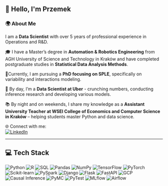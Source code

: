 ## 👋 Hello, I'm Przemek

### 🌍 About Me

I am a **Data Scientist** with  over 5 years of professional experience in Operations and R&D. 

🎓 I have a Master’s degree in **Automation & Robotics Engineering** from AGH University of Science and Technology in Kraków and have completed postgraduate studies in **Statistical Data Analysis Methods**. 

🔬Currently, I am pursuing a **PhD focusing on SPLE**, specifically on variability and interactions modeling.

💼 By day, I’m a **Data Scientist at Uber** - crunching numbers, conducting inference research and developing various models.

📚 By night and on weekends, I share my knowledge as a **Assistant University Teacher at WSEI College of Economics and Computer Science in Kraków** – helping students master Python and data science. 


🌐 Connect with me: <br>
[![LinkedIn](https://img.shields.io/badge/LinkedIn-0077B5?style=for-the-badge&logo=linkedin&logoColor=white)](https://www.linkedin.com/in/przem-niedziela/) 

---

## 💻 Tech Stack 

![Python](https://img.shields.io/badge/Python-3776AB?style=for-the-badge&logo=python&logoColor=white) 
![R](https://img.shields.io/badge/R-276DC3?style=for-the-badge&logo=r&logoColor=white) 
![SQL](https://img.shields.io/badge/SQL-4479A1?style=for-the-badge&logo=postgresql&logoColor=white) 
![Pandas](https://img.shields.io/badge/Pandas-150458?style=for-the-badge&logo=pandas&logoColor=white) 
![NumPy](https://img.shields.io/badge/NumPy-013243?style=for-the-badge&logo=numpy&logoColor=white) 
![TensorFlow](https://img.shields.io/badge/TensorFlow-FF6F00?style=for-the-badge&logo=tensorflow&logoColor=white) 
![PyTorch](https://img.shields.io/badge/PyTorch-EE4C2C?style=for-the-badge&logo=pytorch&logoColor=white) 
![Scikit-learn](https://img.shields.io/badge/Scikit_Learn-F7931E?style=for-the-badge&logo=scikit-learn&logoColor=white) 
![PySpark](https://img.shields.io/badge/PySpark-FEAA2D?style=for-the-badge&logo=apache-spark&logoColor=white)
![Django](https://img.shields.io/badge/Django-092E20?style=for-the-badge&logo=django&logoColor=white) 
![Flask](https://img.shields.io/badge/Flask-000000?style=for-the-badge&logo=flask&logoColor=white) 
![FastAPI](https://img.shields.io/badge/FastAPI-009688?style=for-the-badge&logo=fastapi&logoColor=white) 
![GCP](https://img.shields.io/badge/GCP-4285F4?style=for-the-badge&logo=google-cloud&logoColor=white) 
![Causal Inference](https://img.shields.io/badge/Causal_Inference-FF7F50?style=for-the-badge) 
![PyMC](https://img.shields.io/badge/PyMC-1E90FF?style=for-the-badge&logo=pymc&logoColor=white) 
![PyTest](https://img.shields.io/badge/PyTest-0A9EDC?style=for-the-badge&logo=pytest&logoColor=white) 
![MLflow](https://img.shields.io/badge/MLflow-1E90FF?style=for-the-badge&logo=mlflow&logoColor=white) 
![Airflow](https://img.shields.io/badge/Airflow-017CEE?style=for-the-badge&logo=apache-airflow&logoColor=white) 

